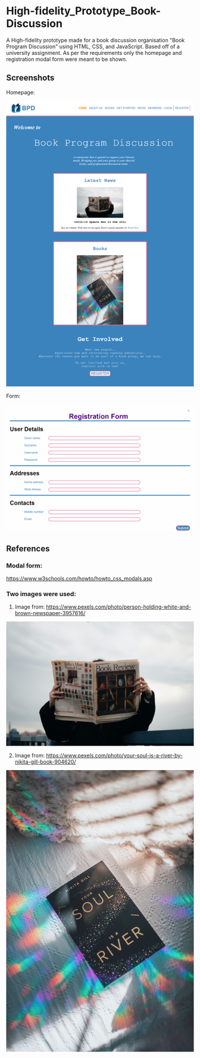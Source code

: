 # High-fidelity_Prototype_Book-Discussion
A High-fidelity prototype made for a book discussion organisation "Book Program Discussion" using HTML, CSS, and JavaScript. Based off of a university assignment. As per the requirements only the homepage and registration modal form were meant to be shown.

## Screenshots

Homepage:

<img src ="Screenshots/Homepage.png">

Form:

<img src ="Screenshots/Form.png">

## References

### Modal form:

https://www.w3schools.com/howto/howto_css_modals.asp

### Two images were used:

1) Image from: https://www.pexels.com/photo/person-holding-white-and-brown-newspaper-3957616/

<img src="src/pexels-ekrulila-3957616.jpg">

2) Image from: https://www.pexels.com/photo/your-soul-is-a-river-by-nikita-gill-book-904620/

<img src="src/pexels-thought-catalog-904620.jpg">